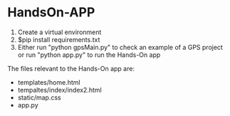 
# HandsOn-APP

1. Create a virtual environment
2. $pip install requirements.txt
3. Either run "python gpsMain.py" to check an example of a GPS project \
   or run "python app.py" to run the Hands-On app

The files relevant to the Hands-On app are:
- templates/home.html
- tempaltes/index/index2.html
- static/map.css
- app.py
